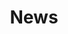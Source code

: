 ---
title: "News"
url: "/"
description: "Aktuelle News und Updates zur Schweizer Meisterschaft Nationalturnen 2026 in Wollerau."
---